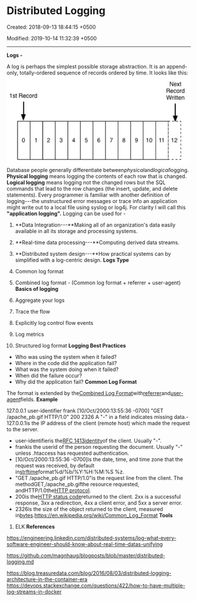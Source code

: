# Distributed Logging

Created: 2018-09-13 18:44:15 +0500

Modified: 2019-10-14 11:32:39 +0500

---

**Logs -**

A log is perhaps the simplest possible storage abstraction. It is an append-only, totally-ordered sequence of records ordered by time. It looks like this:
![1st Record Next Record Written ](media/Distributed-Logging-image1.png)
Database people generally differentiate between*physical*and*logical*logging. **Physical logging** means logging the contents of each row that is changed. **Logical logging** means logging not the changed rows but the SQL commands that lead to the row changes (the insert, update, and delete statements).
Every programmer is familiar with another definition of logging---the unstructured error messages or trace info an application might write out to a local file using syslog or log4j. For clarity I will call this **"application logging".**
Logging can be used for -

1.  **Data Integration---**Making all of an organization's data easily available in all its storage and processing systems.

2.  **Real-time data processing---**Computing derived data streams.

3.  **Distributed system design---**How practical systems can by simplified with a log-centric design.
**Logs Type**

1.  Common log format

2.  Combined log format - (Common log format + referrer + user-agent)
**Basics of logging**

1.  Aggregate your logs

2.  Trace the flow

3.  Explicitly log control flow events

4.  Log metrics

5.  Structured log format
**Logging Best Practices**
-   Who was using the system when it failed?
-   Where in the code did the application fail?
-   What was the system doing when it failed?
-   When did the failure occur?
-   Why did the application fail?
**Common Log Format**

The format is extended by the[Combined Log Format](https://en.wikipedia.org/w/index.php?title=Combined_Log_Format&action=edit&redlink=1)with[referrer](https://en.wikipedia.org/wiki/Referrer)and[user-agent](https://en.wikipedia.org/wiki/User-agent)fields.
**Example**

127.0.0.1 user-identifier frank [10/Oct/2000:13:55:36 -0700] "GET /apache_pb.gif HTTP/1.0" 200 2326
A "-" in a field indicates missing data.-   127.0.0.1is the IP address of the client (remote host) which made the request to the server.
-   user-identifieris the[RFC 1413](https://tools.ietf.org/html/rfc1413)[identity](https://en.wikipedia.org/wiki/Ident_Protocol)of the client. Usually "-".
-   frankis the userid of the person requesting the document. Usually "-" unless .htaccess has requested authentication.
-   [10/Oct/2000:13:55:36 -0700]is the date, time, and time zone that the request was received, by default in[strftime](https://en.wikipedia.org/wiki/Strftime)format%d/%b/%Y:%H:%M:%S %z.
-   "GET /apache_pb.gif HTTP/1.0"is the request line from the client. The methodGET,/apache_pb.gifthe resource requested, andHTTP/1.0the[HTTP protocol](https://en.wikipedia.org/wiki/Hypertext_Transfer_Protocol).
-   200is the[HTTP status code](https://en.wikipedia.org/wiki/HTTP_status_code)returned to the client. 2xx is a successful response, 3xx a redirection, 4xx a client error, and 5xx a server error.
-   2326is the size of the object returned to the client, measured in[bytes](https://en.wikipedia.org/wiki/Byte).<https://en.wikipedia.org/wiki/Common_Log_Format>
**Tools**

1.  ELK
**References**

<https://engineering.linkedin.com/distributed-systems/log-what-every-software-engineer-should-know-about-real-time-datas-unifying>

<https://github.com/magnhaug/blogposts/blob/master/distributed-logging.md>

<https://blog.treasuredata.com/blog/2016/08/03/distributed-logging-architecture-in-the-container-era>
<https://devops.stackexchange.com/questions/422/how-to-have-multiple-log-streams-in-docker>

